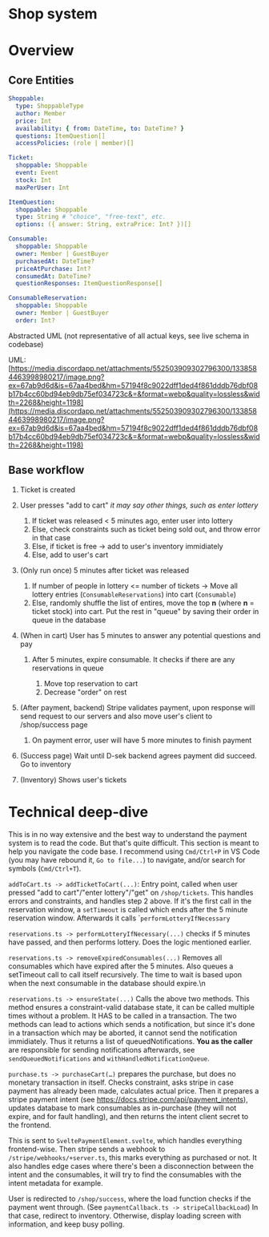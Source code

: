 # Shop system

# Overview

## Core Entities

```yaml
Shoppable:
  type: ShoppableType
  author: Member
  price: Int
  availability: { from: DateTime, to: DateTime? }
  questions: ItemQuestion[]
  accessPolicies: (role | member)[]

Ticket:
  shoppable: Shoppable
  event: Event
  stock: Int
  maxPerUser: Int

ItemQuestion:
  shoppable: Shoppable
  type: String # "choice", "free-text", etc.
  options: ({ answer: String, extraPrice: Int? })[]

Consumable:
  shoppable: Shoppable
  owner: Member | GuestBuyer
  purchasedAt: DateTime?
  priceAtPurchase: Int?
  consumedAt: DateTime?
  questionResponses: ItemQuestionResponse[]

ConsumableReservation:
  shoppable: Shoppable
  owner: Member | GuestBuyer
  order: Int?
```

Abstracted UML (not representative of all actual keys, see live schema in codebase)

UML: [https://media.discordapp.net/attachments/552503909302796300/1338584463998980217/image.png?ex=67ab9d6d&is=67aa4bed&hm=57194f8c9022dff1ded4f861dddb76dbf08b17b4cc60bd94eb9db75ef034723c&=&format=webp&quality=lossless&width=2268&height=1198](https://media.discordapp.net/attachments/552503909302796300/1338584463998980217/image.png?ex=67ab9d6d&is=67aa4bed&hm=57194f8c9022dff1ded4f861dddb76dbf08b17b4cc60bd94eb9db75ef034723c&=&format=webp&quality=lossless&width=2268&height=1198)


## Base workflow


1. Ticket is created
2. User presses "add to cart" *it may say other things, such as enter lottery*

   
   1. If ticket was released < 5 minutes ago, enter user into lottery
   2. Else, check constraints such as ticket being sold out, and throw error in that case
   3. Else, if ticket is free → add to user's inventory immidiately
   4. Else, add to user's cart
3. (Only run once) 5 minutes after ticket was released

   
   1. If number of people in lottery <= number of tickets → Move all lottery entries (`ConsumableReservations`) into cart (`Consumable`)
   2. Else, randomly shuffle the list of entires, move the top **n** (where **n** = ticket stock) into cart. Put the rest in "queue" by saving their order in queue in the database
4. (When in cart) User has 5 minutes to answer any potential questions and pay

   
   1. After 5 minutes, expire consumable. It checks if there are any reservations in queue

      
      1. Move top reservation to cart
      2. Decrease "order" on rest
5. (After payment, backend) Stripe validates payment, upon response will send request to our servers and also move user's client to /shop/success page

   
   1. On payment error, user will have 5 more minutes to finish payment
6. (Success page) Wait until D-sek backend agrees payment did succeed. Go to inventory
7. (Inventory) Shows user's tickets 


# Technical deep-dive

This is in no way extensive and the best way to understand the payment system is to read the code. But that's quite difficult. This section is meant to help you navigate the code base. I recommend using `Cmd/Ctrl+P` in VS Code (you may have rebound it, `Go to file...`) to navigate, and/or search for symbols (`Cmd/Ctrl+T`).


`addToCart.ts -> addTicketToCart(...)`: Entry point, called when user pressed "add to cart"/"enter lottery"/"get" on `/shop/tickets`.  This handles errors and constraints, and handles step 2 above. If it's the first call in the reservation window, a `setTimeout` is called which ends after the 5 minute reservation window. Afterwards it calls \``performLotteryIfNecessary`


`reservations.ts -> performLotteryIfNecessary(...)` checks if 5 minutes have passed, and then performs lottery.  Does the logic mentioned earlier.


`reservations.ts -> removeExpiredConsumables(...)` Removes all consumables which have expired after the 5 minutes. Also queues a setTimeout call to call itself recursively. The time to wait is based upon when the next consumable in the database should expire.\n

`reservations.ts -> ensureState(...)` Calls the above two methods. This method ensures a constraint-valid database state, it can be called multiple times without a problem. It HAS to be called in a transaction. The two methods can lead to actions which sends a notification, but since it's done in a transaction which may be aborted, it cannot send the notification immidiately. Thus it returns a list of queuedNotifications. **You as the caller** are responsible for sending notifications afterwards, see `sendQueuedNotifications` and `withHandledNotificationQueue`. 


`purchase.ts -> purchaseCart(…)` prepares the purchase, but does no monetary transaction in itself. Checks constraint, asks stripe in case payment has already been made, calculates actual price. Then it prepares a stripe payment intent (see <https://docs.stripe.com/api/payment_intents>), updates database to mark consumables as in-purchase (they will not expire, and for fault handling), and then returns the intent client secret to the frontend.


This is sent to `SveltePaymentElement.svelte`, which handles everything frontend-wise. Then stripe sends a webhook to `/stripe/webhooks/+server.ts`, this marks everything as purchased or not. It also handles edge cases where there's been a disconnection between the intent and the consumables, it will try to find the consumables with the intent metadata for example.


User is redirected to `/shop/success`, where the load function checks if the payment went through. (See `paymentCallback.ts -> stripeCallbackLoad`) In that case, redirect to inventory. Otherwise, display loading screen with information, and keep busy polling.